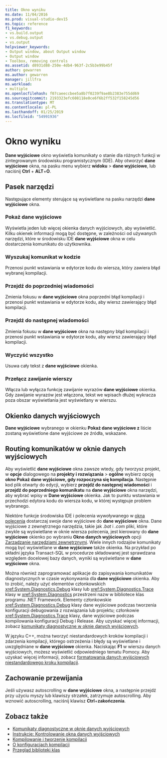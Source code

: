 ```yaml
---
title: Okno wyniku
ms.date: 11/04/2016
ms.prod: visual-studio-dev15
ms.topic: reference
f1_keywords:
- vs.build.output
- vs.debug.output
- vs.output
helpviewer_keywords:
- Output window, about Output window
- Output window
- Toolbox, removing controls
ms.assetid: d8931d88-250e-4db4-963f-2c5b3e99b45f
author: gewarren
ms.author: gewarren
manager: jillfra
ms.workload:
- multiple
ms.openlocfilehash: f07caeeccbee5a8b7f0239f9ae8b2383e755dd69
ms.sourcegitcommit: 2193323efc608118e0ce6f6b2ff532f158245d56
ms.translationtype: MT
ms.contentlocale: pl-PL
ms.lasthandoff: 01/25/2019
ms.locfileid: "54991936"
---
```

# <a name="output-window"></a>Okno wyniku

**Dane wyjściowe** okno wyświetla komunikaty o stanie dla różnych funkcji w zintegrowanym środowisku programistycznym (IDE). Aby otworzyć **dane wyjściowe** okna, na pasku menu wybierz **widoku** > **dane wyjściowe**, lub naciśnij **Ctrl** +  **ALT**+**O**.

## <a name="toolbar"></a>Pasek narzędzi

Następujące elementy sterujące są wyświetlane na pasku narzędzi **dane wyjściowe** okna.

### <a name="show-output-from"></a>Pokaż dane wyjściowe

Wyświetla jeden lub więcej okienka danych wyjściowych, aby wyświetlić. Kilku okienek informacji mogą być dostępne, w zależności od używanych narzędzi, które w środowisku IDE **dane wyjściowe** okna w celu dostarczenia komunikatu do użytkownika.

### <a name="find-message-in-code"></a>Wyszukaj komunikat w kodzie

Przenosi punkt wstawiania w edytorze kodu do wiersza, który zawiera błąd wybranej kompilacji.

### <a name="go-to-previous-message"></a>Przejdź do poprzedniej wiadomości

Zmienia fokusu w **dane wyjściowe** okna poprzedni błąd kompilacji i przenosi punkt wstawiania w edytorze kodu, aby wiersz zawierający błąd kompilacji.

### <a name="go-to-next-message"></a>Przejdź do następnej wiadomości

Zmienia fokusu w **dane wyjściowe** okna na następny błąd kompilacji i przenosi punkt wstawiania w edytorze kodu, aby wiersz zawierający błąd kompilacji.

### <a name="clear-all"></a>Wyczyść wszystko

Usuwa cały tekst z **dane wyjściowe** okienka.

### <a name="toggle-word-wrap"></a>Przełącz zawijanie wierszy

Włącza lub wyłącza funkcję zawijanie wyrazów **dane wyjściowe** okienka. Gdy zawijanie wyrazów jest włączona, tekst we wpisach dłużej wykracza poza obszar wyświetlania jest wyświetlany w wierszu.

## <a name="output-pane"></a>Okienko danych wyjściowych

**Dane wyjściowe** wybranego w okienku **Pokaż dane wyjściowe z** liście zostaną wyświetlone dane wyjściowe ze źródła, wskazane.

## <a name="route-messages-to-the-output-window"></a>Routing komunikatów w oknie danych wyjściowych

Aby wyświetlić **dane wyjściowe** okna zawsze wtedy, gdy tworzysz projekt, w **opcje** dialogowego na **projekty i rozwiązania** > **ogólne**  wybierz opcję **okno Pokaż dane wyjściowe, gdy rozpoczyna się kompilacja**. Następnie kod plik otwarty do edycji, wybierz **przejdź do następnej wiadomości** i **przejdź do poprzedniego komunikatu** na **dane wyjściowe** okna narzędzi, aby wybrać wpisy w  **Dane wyjściowe** okienka. Jak to punktu wstawiania w przechodzi edytora kodu do wiersza kodu, w której występuje problem wybranego.

Niektóre funkcje środowiska IDE i polecenia wywoływanego w [okna polecenia](../../ide/reference/command-window.md) dostarczaj swoje dane wyjściowe do **dane wyjściowe** okna. Dane wyjściowe z zewnętrznego narzędzia, takie jak *.bat* i *.com* pliki, które zwykle są wyświetlane w oknie wiersza polecenia, jest kierowany do **dane wyjściowe** okienko po wybraniu  **Okno danych wyjściowych** opcji [Zarządzanie narzędziami zewnętrznymi](../../ide/managing-external-tools.md). Wiele innych rodzajów komunikaty mogą być wyświetlane w **dane wyjściowe** także okienka. Na przykład po składni języka Transact-SQL w procedurze składowanej jest sprawdzana względem docelowej bazy danych, wyniki są wyświetlane w **dane wyjściowe** okna.

Można również zaprogramować aplikacje do zapisywania komunikatów diagnostycznych w czasie wykonywania dla **dane wyjściowe** okienka. Aby to zrobić, należy użyć elementów członkowskich <xref:System.Diagnostics.Debug> klasy lub <xref:System.Diagnostics.Trace> klasy w <xref:System.Diagnostics> przestrzeni nazw w bibliotece klas programu .NET Framework. Elementy członkowskie <xref:System.Diagnostics.Debug> klasy dane wyjściowe podczas tworzenia konfiguracji debugowania z rozwiązania lub projektu; członkowie <xref:System.Diagnostics.Trace> klasy, dane wyjściowe podczas kompilowania konfiguracji Debug i Release. Aby uzyskać więcej informacji, zobacz [komunikaty diagnostyczne w oknie danych wyjściowych](../../debugger/diagnostic-messages-in-the-output-window.md).

W języku C++, można tworzyć niestandardowych kroków kompilacji i zdarzenia kompilacji, którego ostrzeżenia i błędy są wyświetlane i uwzględniane w **dane wyjściowe** okienka. Naciskając **F1** w wierszu danych wyjściowych, możesz wyświetlić odpowiedniego tematu Pomocy. Aby uzyskać więcej informacji, zobacz [formatowania danych wyjściowych niestandardowego kroku kompilacji](/cpp/ide/formatting-the-output-of-a-custom-build-step-or-build-event).

## <a name="scroll-behavior"></a>Zachowanie przewijania

Jeśli używasz autoscrolling w **dane wyjściowe** okna, a następnie przejdź przy użyciu myszy lub klawiszy strzałek, zatrzymuje autoscrolling. Aby wznowić autoscrolling, naciśnij klawisz **Ctrl**+**zakończenia**.

## <a name="see-also"></a>Zobacz także

- [Komunikaty diagnostyczne w oknie danych wyjściowych](../../debugger/diagnostic-messages-in-the-output-window.md)
- [Instrukcje: Kontrolowanie okna danych wyjściowych](https://msdn.microsoft.com/Library/91aebd15-8854-4a7a-9f7d-57376fb4e858)
- [Kompilowanie i tworzenie kompilacji](../../ide/compiling-and-building-in-visual-studio.md)
- [O konfiguracjach kompilacji](../../ide/understanding-build-configurations.md)
- [Przegląd biblioteki klas](/dotnet/standard/class-library-overview)